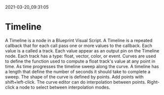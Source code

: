 2021-03-20_09:31:05

# Timeline

A Timeline is a node in a Blueprint Visual Script.
A Timeline is a repeated callback that for each call pass one or more values to the callback.
Each value is a called a track.
Each value appear as an output pin on the Timeline node.
Each track has a type: float, vector, color, or event.
Curves are used to define the function used to compute a float track's value at any point in time.
As time progresses the timeline sweep along the curve.
A timeline has a length that define the number of seconds it should take to complete a sweep.
The shape of the curve is defined by points.
Add points with shift+left-click.
The curve editor can do interpolation between points.
Right-click a node to select between interpolation modes.
